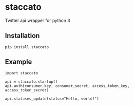 # staccato
Twitter api wrapper for python 3

## Installation

    pip install staccato

## Example

    import staccato

    api = staccato.startup()
    api.auth(consumer_key, consumer_secret, access_token_key, access_token_secret)

    api.statuses_update(status="Hello, world!")


